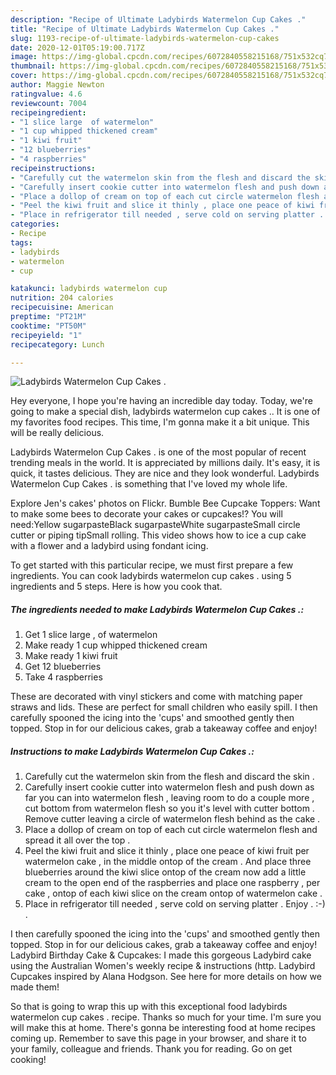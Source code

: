 ```yaml
---
description: "Recipe of Ultimate Ladybirds Watermelon Cup Cakes ."
title: "Recipe of Ultimate Ladybirds Watermelon Cup Cakes ."
slug: 1193-recipe-of-ultimate-ladybirds-watermelon-cup-cakes
date: 2020-12-01T05:19:00.717Z
image: https://img-global.cpcdn.com/recipes/6072840558215168/751x532cq70/ladybirds-watermelon-cup-cakes-recipe-main-photo.jpg
thumbnail: https://img-global.cpcdn.com/recipes/6072840558215168/751x532cq70/ladybirds-watermelon-cup-cakes-recipe-main-photo.jpg
cover: https://img-global.cpcdn.com/recipes/6072840558215168/751x532cq70/ladybirds-watermelon-cup-cakes-recipe-main-photo.jpg
author: Maggie Newton
ratingvalue: 4.6
reviewcount: 7004
recipeingredient:
- "1 slice large  of watermelon"
- "1 cup whipped thickened cream"
- "1 kiwi fruit"
- "12 blueberries"
- "4 raspberries"
recipeinstructions:
- "Carefully cut the watermelon skin from the flesh and discard the skin ."
- "Carefully insert cookie cutter into watermelon flesh and push down as far you can into watermelon flesh , leaving room to do a couple more , cut bottom from watermelon flesh so you it&#39;s level with cutter bottom . Remove cutter leaving a circle of watermelon flesh behind as the cake ."
- "Place a dollop of cream on top of each cut circle watermelon flesh and spread it all over the top ."
- "Peel the kiwi fruit and slice it thinly , place one peace of kiwi fruit per watermelon cake , in the middle ontop of the cream . And place three blueberries around the kiwi slice ontop of the cream now add a little cream to the open end of the raspberries and place one raspberry , per cake , ontop of each kiwi slice on the cream ontop of watermelon cake ."
- "Place in refrigerator till needed , serve cold on serving platter . Enjoy . :-) ."
categories:
- Recipe
tags:
- ladybirds
- watermelon
- cup

katakunci: ladybirds watermelon cup 
nutrition: 204 calories
recipecuisine: American
preptime: "PT21M"
cooktime: "PT50M"
recipeyield: "1"
recipecategory: Lunch

---
```



![Ladybirds Watermelon Cup Cakes .](https://img-global.cpcdn.com/recipes/6072840558215168/751x532cq70/ladybirds-watermelon-cup-cakes-recipe-main-photo.jpg)

Hey everyone, I hope you're having an incredible day today. Today, we're going to make a special dish, ladybirds watermelon cup cakes .. It is one of my favorites food recipes. This time, I'm gonna make it a bit unique. This will be really delicious.

Ladybirds Watermelon Cup Cakes . is one of the most popular of recent trending meals in the world. It is appreciated by millions daily. It's easy, it is quick, it tastes delicious. They are nice and they look wonderful. Ladybirds Watermelon Cup Cakes . is something that I've loved my whole life.

Explore Jen&#39;s cakes&#39; photos on Flickr. Bumble Bee Cupcake Toppers: Want to make some bees to decorate your cakes or cupcakes!? You will need:Yellow sugarpasteBlack sugarpasteWhite sugarpasteSmall circle cutter or piping tipSmall rolling. This video shows how to ice a cup cake with a flower and a ladybird using fondant icing.


To get started with this particular recipe, we must first prepare a few ingredients. You can cook ladybirds watermelon cup cakes . using 5 ingredients and 5 steps. Here is how you cook that.

<!--inarticleads1-->

##### The ingredients needed to make Ladybirds Watermelon Cup Cakes .:

1. Get 1 slice large , of watermelon
1. Make ready 1 cup whipped thickened cream
1. Make ready 1 kiwi fruit
1. Get 12 blueberries
1. Take 4 raspberries


These are decorated with vinyl stickers and come with matching paper straws and lids. These are perfect for small children who easily spill. I then carefully spooned the icing into the &#39;cups&#39; and smoothed gently then topped. Stop in for our delicious cakes, grab a takeaway coffee and enjoy! 

<!--inarticleads2-->

##### Instructions to make Ladybirds Watermelon Cup Cakes .:

1. Carefully cut the watermelon skin from the flesh and discard the skin .
1. Carefully insert cookie cutter into watermelon flesh and push down as far you can into watermelon flesh , leaving room to do a couple more , cut bottom from watermelon flesh so you it&#39;s level with cutter bottom . Remove cutter leaving a circle of watermelon flesh behind as the cake .
1. Place a dollop of cream on top of each cut circle watermelon flesh and spread it all over the top .
1. Peel the kiwi fruit and slice it thinly , place one peace of kiwi fruit per watermelon cake , in the middle ontop of the cream . And place three blueberries around the kiwi slice ontop of the cream now add a little cream to the open end of the raspberries and place one raspberry , per cake , ontop of each kiwi slice on the cream ontop of watermelon cake .
1. Place in refrigerator till needed , serve cold on serving platter . Enjoy . :-) .


I then carefully spooned the icing into the &#39;cups&#39; and smoothed gently then topped. Stop in for our delicious cakes, grab a takeaway coffee and enjoy! Ladybird Birthday Cake &amp; Cupcakes: I made this gorgeous Ladybird cake using the Australian Women&#39;s weekly recipe &amp; instructions (http. Ladybird Cupcakes inspired by Alana Hodgson. See here for more details on how we made them! 

So that is going to wrap this up with this exceptional food ladybirds watermelon cup cakes . recipe. Thanks so much for your time. I'm sure you will make this at home. There's gonna be interesting food at home recipes coming up. Remember to save this page in your browser, and share it to your family, colleague and friends. Thank you for reading. Go on get cooking!
